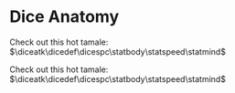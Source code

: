 
# Dice Anatomy




Check out this hot tamale: $\diceatk\dicedef\dicespc\statbody\statspeed\statmind$


Check out this hot tamale: $\diceatk\dicedef\dicespc\statbody\statspeed\statmind$







